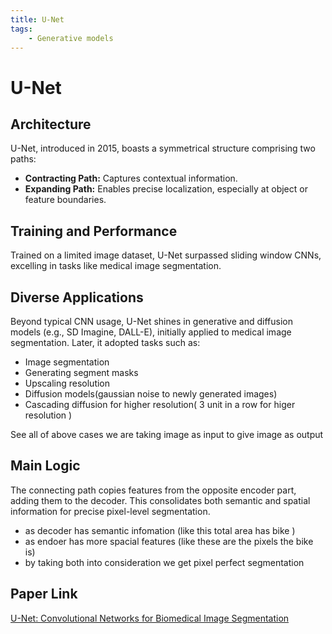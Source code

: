 ```yaml
---
title: U-Net
tags:
    - Generative models
---
```



# U-Net

## Architecture
U-Net, introduced in 2015, boasts a symmetrical structure comprising two paths:
- **Contracting Path:** Captures contextual information.
- **Expanding Path:** Enables precise localization, especially at object or feature boundaries.

## Training and Performance
Trained on a limited image dataset, U-Net surpassed sliding window CNNs, excelling in tasks like medical image segmentation.

## Diverse Applications
Beyond typical CNN usage, U-Net shines in generative and diffusion models (e.g., SD Imagine, DALL-E), initially applied to medical image segmentation. Later, it adopted tasks such as:
- Image segmentation
- Generating segment masks
- Upscaling resolution
- Diffusion models(gaussian noise to newly generated images)
- Cascading diffusion for higher resolution( 3 unit in a row for higer resolution )


See all of above cases we are taking image as input to give image as output
## Main Logic
The connecting path copies features from the opposite encoder part, adding them to the decoder. This consolidates both semantic and spatial information for precise pixel-level segmentation.
- as decoder has semantic infomation (like this total area has bike )
- as endoer has more spacial features (like these are the pixels the bike is)
- by taking both into consideration we get pixel perfect segmentation

## Paper Link
[U-Net: Convolutional Networks for Biomedical Image Segmentation](https://link.springer.com/chapter/10.1007/978-3-319-24574-4_28)

